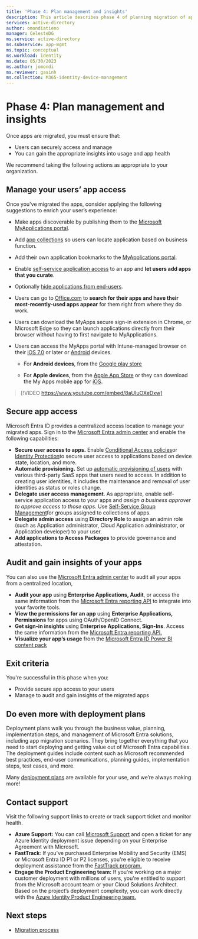 ```yaml
---
title: 'Phase 4: Plan management and insights'
description: This article describes phase 4 of planning migration of applications from AD FS to Microsoft Entra ID
services: active-directory
author: omondiatieno
manager: CelesteDG
ms.service: active-directory
ms.subservice: app-mgmt
ms.topic: conceptual
ms.workload: identity
ms.date: 05/30/2023
ms.author: jomondi
ms.reviewer: gasinh
ms.collection: M365-identity-device-management
---
```

# Phase 4: Plan management and insights

Once apps are migrated, you must ensure that:

- Users can securely access and manage
- You can gain the appropriate insights into usage and app health

We recommend taking the following actions as appropriate to your organization.

## Manage your users’ app access

Once you've migrated the apps, consider applying the following suggestions to enrich your user’s experience:

- Make apps discoverable by publishing them to the [Microsoft MyApplications portal](https://support.microsoft.com/account-billing/sign-in-and-start-apps-from-the-my-apps-portal-2f3b1bae-0e5a-4a86-a33e-876fbd2a4510#download-and-install-the-my-apps-secure-sign-in-extension).
- Add [app collections](access-panel-collections.md) so users can locate application based on business function.
- Add their own application bookmarks to the [MyApplications portal](https://support.microsoft.com/account-billing/sign-in-and-start-apps-from-the-my-apps-portal-2f3b1bae-0e5a-4a86-a33e-876fbd2a4510#download-and-install-the-my-apps-secure-sign-in-extension).
- Enable [self-service application access](manage-self-service-access.md) to an app and **let users add apps that you curate**.
- Optionally [hide applications from end-users](./hide-application-from-user-portal.md).
- Users can go to [Office.com](https://www.office.com) to **search for their apps and have their most-recently-used apps appear** for them right from where they do work.  
- Users can download the MyApps secure sign-in extension in Chrome, or Microsoft Edge so they can launch applications directly from their browser without having to first navigate to MyApplications.
- Users can access the MyApps portal with Intune-managed browser on their [iOS 7.0](./hide-application-from-user-portal.md) or later or [Android](./hide-application-from-user-portal.md) devices.

  - For **Android devices**, from the [Google play store](https://play.google.com/store/apps/details?id=com.microsoft.intune)

  - For **Apple devices**, from the [Apple App Store](https://apps.apple.com/us/app/intune-company-portal/id719171358) or they can download the My Apps mobile app for [iOS](https://appadvice.com/app/my-apps-azure-active-directory/824048653).

> [!VIDEO https://www.youtube.com/embed/8aUIuOXeDxw]

## Secure app access

Microsoft Entra ID provides a centralized access location to manage your migrated apps. Sign in to the [Microsoft Entra admin center](https://entra.microsoft.com) and enable the following capabilities:

- **Secure user access to apps.** Enable [Conditional Access policies](../conditional-access/overview.md)or [Identity Protection](../identity-protection/overview-identity-protection.md)to secure user access to applications based on device state, location, and more.
- **Automatic provisioning.** Set up [automatic provisioning of users](~/identity/app-provisioning/user-provisioning.md) with various third-party SaaS apps that users need to access. In addition to creating user identities, it includes the maintenance and removal of user identities as status or roles change.
- **Delegate user access** **management**. As appropriate, enable self-service application access to your apps and *assign a business approver to approve access to those apps*. Use [Self-Service Group Management](~/identity/users/groups-self-service-management.md)for groups assigned to collections of apps.
- **Delegate admin access** using **Directory Role** to assign an admin role (such as Application administrator, Cloud Application administrator, or Application developer) to your user.
- **Add applications to Access Packages** to provide governance and attestation.

## Audit and gain insights of your apps

You can also use the [Microsoft Entra admin center](https://entra.microsoft.com) to audit all your apps from a centralized location,

- **Audit your app** using **Enterprise Applications, Audit**, or access the same information from the [Microsoft Entra reporting API](../reports-monitoring/howto-configure-prerequisites-for-reporting-api.md) to integrate into your favorite tools.
- **View the permissions for an app** using **Enterprise Applications, Permissions** for apps using OAuth/OpenID Connect.
- **Get sign-in insights** using **Enterprise Applications, Sign-Ins**. Access the same information from the [Microsoft Entra reporting API.](../reports-monitoring/howto-configure-prerequisites-for-reporting-api.md)
- **Visualize your app’s usage** from the [Microsoft Entra ID Power BI content pack](../reports-monitoring/howto-use-workbooks.md)

## Exit criteria

You're successful in this phase when you:

- Provide secure app access to your users
- Manage to audit and gain insights of the migrated apps

## Do even more with deployment plans

Deployment plans walk you through the business value, planning, implementation steps, and management of Microsoft Entra solutions, including app migration scenarios. They bring together everything that you need to start deploying and getting value out of Microsoft Entra capabilities. The deployment guides include content such as Microsoft recommended best practices, end-user communications, planning guides, implementation steps, test cases, and more.

Many [deployment plans](~/architecture/deployment-plans.md) are available for your use, and we’re always making more!

## Contact support

Visit the following support links to create or track support ticket and monitor health.

- **Azure Support:** You can call [Microsoft Support](https://azure.microsoft.com/support) and open a ticket for any Azure Identity deployment issue depending on your Enterprise Agreement with Microsoft.
- **FastTrack**: If you've purchased Enterprise Mobility and Security (EMS) or Microsoft Entra ID P1 or P2 licenses, you're eligible to receive deployment assistance from the [FastTrack program.](/microsoft-365/fasttrack/introduction)
- **Engage the Product Engineering team:** If you're working on a major customer deployment with millions of users, you're entitled to support from the Microsoft account team or your Cloud Solutions Architect. Based on the project’s deployment complexity, you can work directly with the [Azure Identity Product Engineering team.](https://portal.azure.com/#blade/Microsoft_Azure_Marketplace/MarketplaceOffersBlade/selectedMenuItemId/solutionProviders)

## Next steps

- [Migration process](./migrate-adfs-apps-stages.md)
